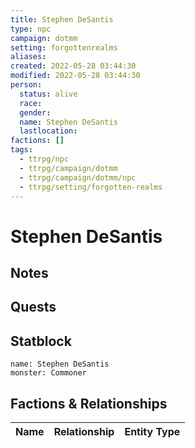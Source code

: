 ```yaml
---
title: Stephen DeSantis
type: npc
campaign: dotmm
setting: forgottenrealms
aliases: 
created: 2022-05-28 03:44:30
modified: 2022-05-28 03:44:30
person:
  status: alive
  race: 
  gender: 
  name: Stephen DeSantis
  lastlocation: 
factions: []
tags:
  - ttrpg/npc
  - ttrpg/campaign/dotmm
  - ttrpg/campaign/dotmm/npc
  - ttrpg/setting/forgotten-realms
---
```


# Stephen DeSantis

## Notes


## Quests


## Statblock

```statblock
name: Stephen DeSantis
monster: Commoner
```


## Factions & Relationships
| Name | Relationship | Entity Type |
| ---- |:------------:| ----------- |



